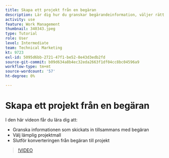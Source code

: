 ```yaml
---
title: Skapa ett projekt från en begäran
description: Lär dig hur du granskar begärandeinformation, väljer rätt projektmall och konverterar begäran till ett projekt.
activity: use
feature: Work Management
thumbnail: 340343.jpeg
type: Tutorial
role: User
level: Intermediate
team: Technical Marketing
kt: 9723
exl-id: 5095d6bb-2721-47f1-be52-8e43d3edb2fd
source-git-commit: b09d634a8b4ec32eda2663f1df04cc8bc04596a9
workflow-type: tm+mt
source-wordcount: '57'
ht-degree: 0%

---
```


# Skapa ett projekt från en begäran

I den här videon får du lära dig att:

* Granska informationen som skickats in tillsammans med begäran
* Välj lämplig projektmall
* Slutför konverteringen från begäran till projekt

>[!VIDEO](https://video.tv.adobe.com/v/340343/?quality=12)
